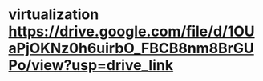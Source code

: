 # virtualization<br>https://drive.google.com/file/d/1OUaPjOKNz0h6uirbO_FBCB8nm8BrGUPo/view?usp=drive_link
